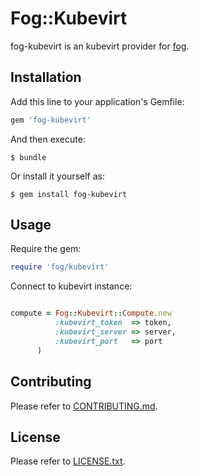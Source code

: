 # Fog::Kubevirt

fog-kubevirt is an kubevirt provider for [fog](https://github.com/fog/fog).

## Installation

Add this line to your application's Gemfile:

```ruby
gem 'fog-kubevirt'
```

And then execute:

    $ bundle

Or install it yourself as:

    $ gem install fog-kubevirt

## Usage

Require the gem:
```ruby
require 'fog/kubevirt'
```

Connect to kubevirt instance:
```ruby

compute = Fog::Kubevirt::Compute.new
          :kubevirt_token  => token,
          :kubevirt_server => server,
          :kubevirt_port   => port
      )
```

## Contributing

Please refer to [CONTRIBUTING.md](CONTRIBUTING.md).

## License

Please refer to [LICENSE.txt](LICENSE.txt).
